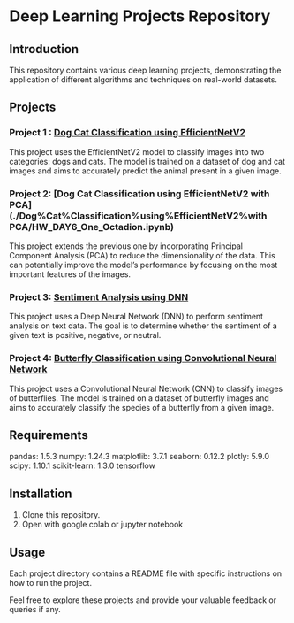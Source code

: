 # Deep Learning Projects Repository

## Introduction
This repository contains various deep learning projects, demonstrating the application of different algorithms and techniques on real-world datasets.

## Projects

### Project 1 : [Dog Cat Classification using EfficientNetV2](./Dog%Cat%Classification%using%EfficientNetV2/HW_DAY5_One_Octadion.ipynb)
This project uses the EfficientNetV2 model to classify images into two categories: dogs and cats. The model is trained on a dataset of dog and cat images and aims to accurately predict the animal present in a given image.

### Project 2: [Dog Cat Classification using EfficientNetV2 with PCA](./Dog%Cat%Classification%using%EfficientNetV2%with PCA/HW_DAY6_One_Octadion.ipynb)
This project extends the previous one by incorporating Principal Component Analysis (PCA) to reduce the dimensionality of the data. This can potentially improve the model’s performance by focusing on the most important features of the images.

### Project 3: [Sentiment Analysis using DNN](./Sentiment%Analysis%using%DNN/PR_day20_One_Octadion.ipynb)
This project uses a Deep Neural Network (DNN) to perform sentiment analysis on text data. The goal is to determine whether the sentiment of a given text is positive, negative, or neutral.

### Project 4: [Butterfly Classification using Convolutional Neural Network](./Butterfly%Classification%using%Convolutional%Neural%Network/PR_day21_One_Octadion.ipynb)
This project uses a Convolutional Neural Network (CNN) to classify images of butterflies. The model is trained on a dataset of butterfly images and aims to accurately classify the species of a butterfly from a given image.

## Requirements
pandas: 1.5.3 numpy: 1.24.3 matplotlib: 3.7.1 seaborn: 0.12.2 plotly: 5.9.0 scipy: 1.10.1 scikit-learn: 1.3.0 tensorflow

## Installation

1. Clone this repository.
2. Open with google colab or jupyter notebook

## Usage
Each project directory contains a README file with specific instructions on how to run the project.

Feel free to explore these projects and provide your valuable feedback or queries if any.
